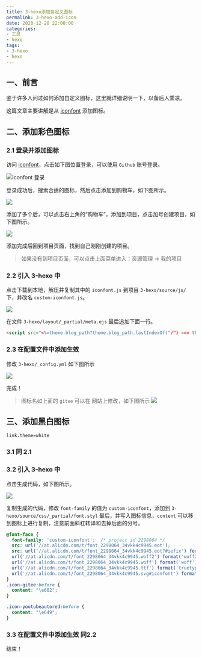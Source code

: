 ```yaml
---
title: 3-hexo添加自定义图标
permalink: 3-hexo-add-icon
date: 2020-12-28 22:00:00
categories:
- 工具
- hexo
tags:
- 3-hexo
- hexo
---
```

## 一、前言

鉴于许多人问过如何添加自定义图标，这里就详细说明一下，以备后人乘凉。

这篇文章主要讲解是从 [iconfont](https://www.iconfont.cn/) 添加图标。

## 二、添加彩色图标

### 2.1 登录并添加图标

访问 [iconfont](https://www.iconfont.cn/)，点击如下图位置登录，可以使用 `Github` 账号登录。

![iconfont 登录](https://img.saodiyang.com/picgo_qiniu20201228230707.png)

登录成功后，搜索合适的图标，然后点击添加到购物车，如下图所示。

![](https://img.saodiyang.com/picgo_qiniu20201228231118.png)

添加了多个后，可以点击右上角的“购物车”，添加到项目，点击加号创建项目，如下图所示。

![](https://img.saodiyang.com/picgo_qiniu20201228231558.png)

添加完成后回到项目页面，找到自己刚刚创建的项目。

> 如果没有到项目页面，可以点击上面菜单进入：资源管理 -> 我的项目

### 2.2 引入 3-hexo 中

点击下载到本地，解压并复制其中的 `iconfont.js` 到项目 `3-hexo/source/js/` 下，并改名 `custom-iconfont.js`。

![](https://img.saodiyang.com/picgo_qiniu20201229003210.png)

在文件 `3-hexo/layout/_partial/meta.ejs` 最后追加下面一行。
```html
<script src="<%=theme.blog_path?theme.blog_path.lastIndexOf("/") === theme.blog_path.length-1?theme.blog_path.slice(0, theme.blog_path.length-1):theme.blog_path:'' %>/js/custom-iconfont.js?v=<%=theme.version%>" ></script>
```

### 2.3 在配置文件中添加生效

修改 `3-hexo/_config.yml` 如下图所示

![](https://img.saodiyang.com/picgo_qiniu20201229001129.png)

完成！
> 图标名如上面的 `gitee` 可以在 网站上修改，如下图所示
![](https://img.saodiyang.com/picgo_qiniu20201229002057.png)

## 三、添加黑白图标
`link.theme=white`
### 3.1 同 2.1
### 3.2 引入 3-hexo 中

点击生成代码，如下图所示。

![](https://img.saodiyang.com/picgo_qiniu20201228231715.png)


复制生成的代码，修改 `font-family` 的值为 `custom-iconfont`，添加到 `3-hexo/source/css/_partial/font.styl` 最后，并写入图标信息，`content` 可以移到图标上进行复制，注意前面斜杠转译和去掉后面的分号。
```css
@font-face {
  font-family: 'custom-iconfont';  /* project id 2298064 */
  src: url('//at.alicdn.com/t/font_2298064_34vkk4c9945.eot');
  src: url('//at.alicdn.com/t/font_2298064_34vkk4c9945.eot?#iefix') format('embedded-opentype'),
  url('//at.alicdn.com/t/font_2298064_34vkk4c9945.woff2') format('woff2'),
  url('//at.alicdn.com/t/font_2298064_34vkk4c9945.woff') format('woff'),
  url('//at.alicdn.com/t/font_2298064_34vkk4c9945.ttf') format('truetype'),
  url('//at.alicdn.com/t/font_2298064_34vkk4c9945.svg#iconfont') format('svg');
}
.icon-gitee:before {
  content: "\e602";
}

.icon-youtubeautored:before {
  content: "\e649";
}
```
### 3.3 在配置文件中添加生效 同2.2

结束！
